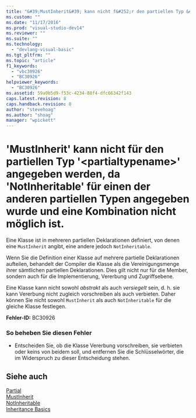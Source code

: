 ```yaml
---
title: "&#39;MustInherit&#39; kann nicht f&#252;r den partiellen Typ &#39;&lt;partialtypename&gt;&#39; angegeben werden, da &#39;NotInheritable&#39; f&#252;r einen der anderen partiellen Typen angegeben wurde und eine Kombination nicht m&#246;glich ist. | Microsoft Docs"
ms.custom: ""
ms.date: "11/17/2016"
ms.prod: "visual-studio-dev14"
ms.reviewer: ""
ms.suite: ""
ms.technology: 
  - "devlang-visual-basic"
ms.tgt_pltfrm: ""
ms.topic: "article"
f1_keywords: 
  - "vbc30926"
  - "BC30926"
helpviewer_keywords: 
  - "BC30926"
ms.assetid: 59a0b5d9-f53c-4234-88f4-dfc66342f143
caps.latest.revision: 8
caps.handback.revision: 8
author: "stevehoag"
ms.author: "shoag"
manager: "wpickett"
---
```

# &#39;MustInherit&#39; kann nicht f&#252;r den partiellen Typ &#39;&lt;partialtypename&gt;&#39; angegeben werden, da &#39;NotInheritable&#39; f&#252;r einen der anderen partiellen Typen angegeben wurde und eine Kombination nicht m&#246;glich ist.
Eine Klasse ist in mehreren partiellen Deklarationen definiert, von denen eine `MustInherit` angibt, eine andere jedoch `NotInheritable`.  
  
 Wenn Sie die Definition einer Klasse auf mehrere partielle Deklarationen aufteilen, behandelt der Compiler die Klasse als die Vereinigungsmenge ihrer sämtlichen partiellen Deklarationen. Dies gilt nicht nur für die Member, sondern auch für die Implementierung, Vererbung und Zugriffsebene.  
  
 Eine Klasse kann nicht sowohl *abstrakt* als auch *versiegelt* sein, d. h. sie kann Vererbung nicht zugleich vorschreiben als auch verbieten. Daher können Sie nicht sowohl `MustInherit` als auch `NotInheritable` für die gleiche Klasse festlegen.  
  
 **Fehler\-ID:** BC30926  
  
### So beheben Sie diesen Fehler  
  
-   Entscheiden Sie, ob die Klasse Vererbung vorschreiben, sie verbieten oder keins von beidem soll, und entfernen Sie die Schlüsselwörter, die im Widerspruch zu dieser Entscheidung stehen.  
  
## Siehe auch  
 [Partial](../../visual-basic/language-reference/modifiers/partial.md)   
 [MustInherit](../../visual-basic/language-reference/modifiers/mustinherit.md)   
 [NotInheritable](../../visual-basic/language-reference/modifiers/notinheritable.md)   
 [Inheritance Basics](../../visual-basic/programming-guide/language-features/objects-and-classes/inheritance-basics.md)